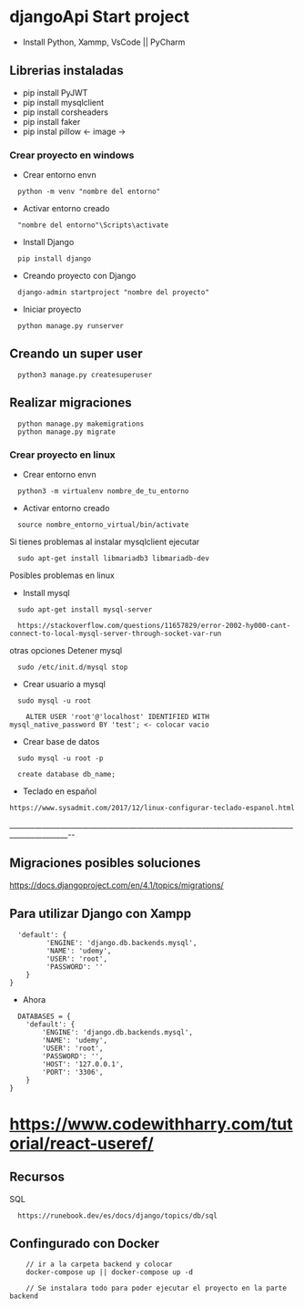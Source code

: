 # djangoApi Start project
- Install Python, Xammp, VsCode || PyCharm

## Librerias instaladas
- pip install PyJWT
- pip install mysqlclient
- pip install corsheaders
- pip install faker
- pip instal pillow <- image ->

### Crear proyecto en windows
* Crear entorno envn
```
  python -m venv "nombre del entorno"
```

* Activar entorno creado
```
  "nombre del entorno"\Scripts\activate
```

* Install Django
```
  pip install django
```

* Creando proyecto con Django
```
  django-admin startproject "nombre del proyecto"
```

* Iniciar proyecto
```
  python manage.py runserver
```

## Creando un super user
```
  python3 manage.py createsuperuser
```

## Realizar migraciones
```
  python manage.py makemigrations
  python manage.py migrate
```


### Crear proyecto en linux
* Crear entorno envn
```
  python3 -m virtualenv nombre_de_tu_entorno
```

* Activar entorno creado
```
  source nombre_entorno_virtual/bin/activate
```

Si tienes problemas al instalar mysqlclient ejecutar
```
  sudo apt-get install libmariadb3 libmariadb-dev
```

Posibles problemas en linux

* Install mysql
```
  sudo apt-get install mysql-server

  https://stackoverflow.com/questions/11657829/error-2002-hy000-cant-connect-to-local-mysql-server-through-socket-var-run
```
otras opciones Detener mysql
```
  sudo /etc/init.d/mysql stop
```
* Crear usuario a mysql
```
  sudo mysql -u root
```
``` mysql
    ALTER USER 'root'@'localhost' IDENTIFIED WITH mysql_native_password BY 'test'; <- colocar vacio
```

* Crear base de datos
```
  sudo mysql -u root -p
```

```
  create database db_name;
```



* Teclado en español
```
https://www.sysadmit.com/2017/12/linux-configurar-teclado-espanol.html
```

______________________________________________________________________________________________--

## Migraciones posibles soluciones
https://docs.djangoproject.com/en/4.1/topics/migrations/


## Para utilizar Django con Xampp 
```
  'default': {
         'ENGINE': 'django.db.backends.mysql',
         'NAME': 'udemy',
         'USER': 'root',
         'PASSWORD': ''
    }
}
```

* Ahora
```
  DATABASES = {
    'default': {
        'ENGINE': 'django.db.backends.mysql',
        'NAME': 'udemy',
        'USER': 'root',
        'PASSWORD': '',
        'HOST': '127.0.0.1',
        'PORT': '3306',
    }
}
```

# https://www.codewithharry.com/tutorial/react-useref/


## Recursos
SQL
```
  https://runebook.dev/es/docs/django/topics/db/sql 
```


## Confingurado con Docker
```
    // ir a la carpeta backend y colocar
    docker-compose up || docker-compose up -d

    // Se instalara todo para poder ejecutar el proyecto en la parte backend
  
```
